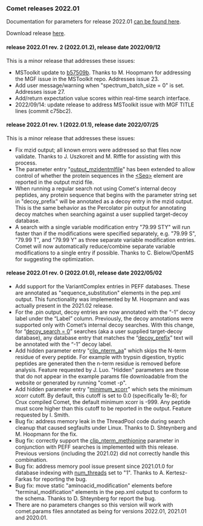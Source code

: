 ### Comet releases 2022.01

Documentation for parameters for release 2022.01 [can be found here](/Comet/parameters/parameters_202201/).

Download release [here](https://github.com/UWPR/Comet/releases).

#### release 2022.01 rev. 2 (2022.01.2), release date 2022/09/12
This is a minor release that addresses these issues:
- MSToolkit update to [b57509b](https://github.com/mhoopmann/mstoolkit/commit/b57509b07139ae43cdb5049d40402f87a8db417b). Thanks to M. Hoopmann for addressing the MGF issue in the MSToolkit repo. Addresses issue 23.
- Add user message/warning when "spectrum_batch_size = 0" is set. Addresses issue 27.
- Add/return expectation value scores within real-time search interface.
- 2022/09/14: update release to address MSToolkit issue with MGF TITLE lines (commit c75bc2).

#### release 2022.01 rev. 1 (2022.01.1), release date 2022/07/25

This is a minor release that addresses these issues:

- Fix mzid output; all known errors were addressed so that files now validate. Thanks to J. Uszkoreit and M. Riffle for assisting with this process.
- The parameter entry "[output_mzidentmlfile](/Comet/parameters/parameters_202201/output_mzidentmlfile.html)" has been extended to allow control of whether the protein sequences in the [&lt;Seq&gt;](http://www.peptideatlas.org/PSI/schemas/mzIdentML/1.2/mzIdentML1.2.0.html#Seq) element are reported in the output mzid file.
- When running a regular search not using Comet's internal decoy peptides, any protein sequence that begins with the parameter string set in "decoy_prefix" will be annotated as a decoy entry in the mzid output. This is the same behavior as the Percolator pin output for annotating decoy matches when searching against a user supplied target-decoy database.
- A search with a single variable modification entry "79.99 STY" will run faster than if the modifications were specified separately, e.g. "79.99 S", "79.99 T", and "79.99 Y" as three separate variable modification entries. Comet will now automatically reduce/combine separate variable modifications to a single entry if possible. Thanks to C. Bielow/OpenMS for suggesting the optimization.

#### release 2022.01 rev. 0 (2022.01.0), release date 2022/05/02
- Add support for the VariantComplex entries in PEFF databases.  These are annotated as "sequence_substitution" elements in the pep.xml output.  This functionality was implemented by M. Hoopmann and was actually present in the 2021.02 release.
- For the .pin output, decoy entries are now annotated with the “-1” decoy label under the “Label” column. Previously, the decoy annotations were supported only with Comet’s internal decoy searches. With this change, for “[decoy_search = 0](/Comet/parameters/parameters_202201/decoy_search.html)” searches (aka a user supplied target-decoy database), any database entry that matches the “[decoy_prefix](/Comet/parameters/parameters_202201/decoy_prefix.html)” text will be annotated with the “-1” decoy label.
- Add hidden parameter entry "[clip_nterm_aa](/Comet/parameters/parameters_202201/clip_nterm_aa.html)" which skips the N-term residue of every peptide. For example with trypsin digestion, tryptic peptides are generated then the n-term residue is removed before analysis. Feature requested by J. Luo. "Hidden" parameters are those that do not appear in the example params file downloadable from the website or generated by running "comet -p".
- Add hidden parameter entry "[minimum_xcorr](/Comet/parameters/parameters_202201/minimum_xcorr.html)" which sets the minimum xcorr cutoff. By default, this cutoff is set to 0.0 (specifically 1e-8); for Crux compiled Comet, the default minimum xcorr is -999. Any peptide must score higher than this cutoff to be reported in the output. Feature requested by I. Smith.
- Bug fix: address memory leak in the ThreadPool code during search cleanup that caused segfaults under Linux. Thanks to D. Shteynberg and M. Hoopmann for the fix.
- Bug fix: correctly support the [clip_nterm_methionine](/Comet/parameters/parameters_202201/clip_nterm_methionine.html) parameter in conjunction with PEFF searches is implemented with this release. Previous versions (including the 2021.02) did not correctly handle this combination.
- Bug fix: address memory pool issue present since 2021.01.0 for database indexing with [num_threads](/Comet/parameters/parameters_202201/num_threads.html) set to "1". Thanks to A. Kertesz-Farkas for reporting the bug.
- Bug fix: move static "aminoacid_modification" elements before "terminal_modification" elements in the pep.xml output to conform to the schema. Thanks to D. Shteynberg for report the bug.
- There are no parameters changes so this version will work with comet.params files annotated as being for versions 2022.01, 2021.01 and 2020.01.
